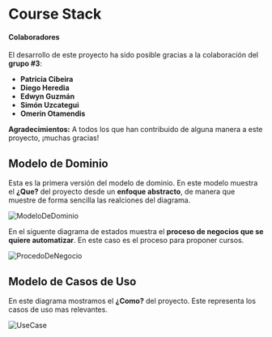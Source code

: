 # Course Stack
#### Colaboradores
El desarrollo de este proyecto ha sido posible gracias a la colaboración del **grupo #3**:
- **Patricia Cibeira**
- **Diego Heredia**
- **Edwyn Guzmán**
- **Simón Uzcategui**
- **Omerin Otamendis**

**Agradecimientos:**
A todos los que han contribuido de alguna manera a este proyecto, ¡muchas gracias!
## Modelo de Dominio
Esta es la  primera versión  del modelo de dominio. En este modelo muestra el **¿Que?** del proyecto desde un **enfoque abstracto**, de manera que muestre de forma sencilla las realciones del diagrama.

![ModeloDeDominio](https://www.plantuml.com/plantuml/png/PLBBRjim4BppAnO-5b20eBUWXwYIZos2rl5zGwwThIcki2JTe6u_gkWdvCSAIl9Blf6pEpFxUem9DUNEmnTnvAMbLZeEB2RkEFIesC5NIVGPxMwhaeDhn8j2KWonHwMGvfcYZlGsIrv-a4tmdI9BE1W0W23TYzBmn9wyPoV3nueg7PyXAKPw_ujW_fYZofDABu52eb6f9zsmRyKMQ40IzzBIqu23cL4pnOGZiw29zwFR9WVB4h1Z2cc2Oj9iKrPiiYhRx5670CMac6ZBkDoZpvXuZsFWZRSKB6CSlYuh5b4uiKQvbXg9IKROgWJPAdPNNTQUqSdXrCyatvFZeSzpvgBUeuSLsS1M5e0HwjMXT3t5qPMbbegTA1mkv_7Sh4S7vSsbOfCr2ZY2vLkY4FdzNnY4c-NDyYmgsaJZN3QY7Kx3EnNTYKFF3jrDod4yvjQxvTvBX-dOKjDEbOyt1F3fTrKfRrzd_PddPWrLDGFF9rDYfoimGHA11F0STl00tmWz_qBJBE73LTvaMZoT_0mN9mZNshc7UcN6tS6nm7frPVHGw2xRQ-xY_kxkVZ4oggegtuyBQ9Rp6YTAgV4yWgOrrrkMgYfWlRgTnKnlFUp6c4SABdV-Fm00 "ModeloDeDominio")

En el siguente diagrama de estados muestra el **proceso de negocios que se quiere automatizar**. En este caso es el proceso para proponer cursos.

![ProcedoDeNegocio](https://www.plantuml.com/plantuml/png/VLBBRjim4BppAnQvwn3x5XXEt5Q708OjE85Flcp8hSrQtYMMbD7sj_e11TeVAoW_Oab1JvHsPsPdXtoA2JKrXneg5KjElj22jcAzcBZt753n00j9z0djVglIiFiijIWaHOu1bJZraQAET8ZQUKT0Xv1-WADerOVaXKrCc0Zku9czzQWGANhXEy08B-td6M65dSyChEzXCh4xyPQcqs5tzD_kUDXj8u39f3slLMANvn2xszAeLrhHriUag71PP4qAyXP9ZsYzCCLsbVNoqY-_1s5I22gXePYmxPVLjN_4ka7h__vYS0GRhh67FPBwhzxYRNop8zQGoBAt0XkM9Bf59or-zdeTNbs4OCDATeS_qPr4gzNLG0nasm4AGTGI9_oMZJY2kh4gPyDpOqx95TFpJO4vdqKnxToNOKa4mb1xtiC3_FbzoSt9e-dSR35zpxHFMuXvpxiTKbOzjZiLEqHuW1TloYfhTxAx_O6kvT7GyinIIEYmOtYKUUlb1qxNIoYQhkYu0ykQpvo8aqHmFWPX_rPJxEYFeT2yQBNwO4GNDroytRjQvLP-pJtVEQhyD8QKsUlo93StPJK_qqVcYTWrX_eV "ProcedoDeNegocio")
## Modelo de Casos de Uso
En este diagrama mostramos el **¿Como?** del proyecto. Este representa los casos de uso mas relevantes.

![UseCase](https://www.plantuml.com/plantuml/png/RP5DRjj038NtSmeYgtIX7a0mXBYs8NXJ24dgLJRC3ADEFI853XKqA7gWhdk4NApGJnoxxMw6ttipZ-HDDbGRkWHVCcqmaqlqP6026jkl1Y4gUOl2BXyZzwZOGO_-Y2tTsKiY635oc-XCy5cCFg4_jYe3XuqaKJ15pZqgiVsj50sa_whAHgKN9ZOg0JFqfwihrw6B7BCf1b7A4yVpcYlNAMAGcKn7vqvPuMeZWsQ2EqD_lFhX002kznnz50W4cN9y_SqVHlDu5fuLjzHE7-X4zEqsmvgO57NAEL0sd4HrCzC3QNoA7XL656I2Xzsb5PynWRt-yXpzhAZNzvSIhyBIAdRum6DK-aP-y6FQ1uONy99jSMvsc-LhJ36WGcGZDicZCUPUE3ucodEG_TRz70UqT0J5K5HBwoMiLf5z6W9LbQiRM7qy8_JTY4EkAdVORsTRtPJdZiFktG6N5lU-KoYAjr7FwnhVAkOkBZQxrDVt_odNJGbRCj8kCa92m5xb4QVnd9wTp2KyBmjnxeOu35tw0m00 "UseCase")